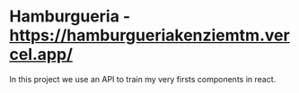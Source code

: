 # Hamburgueria - https://hamburgueriakenziemtm.vercel.app/

In this project we use an API to train my very firsts components in react.
